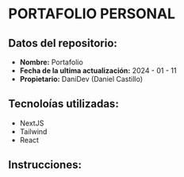 # PORTAFOLIO PERSONAL
## Datos del repositorio:
- **Nombre:**                                  Portafolio
- **Fecha de la ultima actualización:**        2024 - 01 - 11
- **Propietario:**                             DaniDev (Daniel Castillo)

## Tecnoloías utilizadas:
- NextJS
- Tailwind
- React

## Instrucciones:
